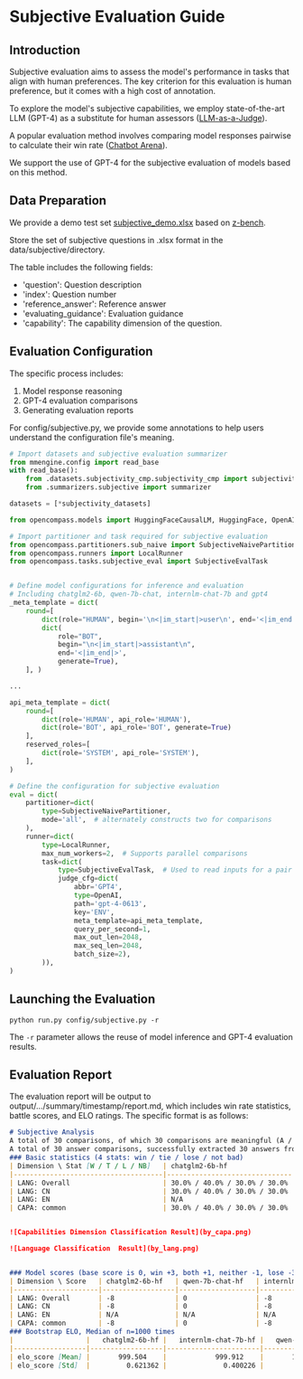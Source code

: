 # Subjective Evaluation Guide

## Introduction

Subjective evaluation aims to assess the model's performance in tasks that align with human preferences. The key criterion for this evaluation is human preference, but it comes with a high cost of annotation.

To explore the model's subjective capabilities, we employ state-of-the-art LLM (GPT-4) as a substitute for human assessors ([LLM-as-a-Judge](https://arxiv.org/abs/2306.05685)).

A popular evaluation method involves comparing model responses pairwise to calculate their win rate ([Chatbot Arena](https://chat.lmsys.org/)).

We support the use of GPT-4 for the subjective evaluation of models based on this method.

## Data Preparation

We provide a demo test set [subjective_demo.xlsx](https://opencompass.openxlab.space/utils/subjective_demo.xlsx) based on [z-bench](https://github.com/zhenbench/z-bench).

Store the set of subjective questions in .xlsx format in the data/subjective/directory.

The table includes the following fields:
- 'question': Question description
- 'index': Question number
- 'reference_answer': Reference answer
- 'evaluating_guidance': Evaluation guidance
- 'capability': The capability dimension of the question.

## Evaluation Configuration
The specific process includes:
1. Model response reasoning
2. GPT-4 evaluation comparisons
3. Generating evaluation reports

For config/subjective.py, we provide some annotations to help users understand the configuration file's meaning.
```python
# Import datasets and subjective evaluation summarizer
from mmengine.config import read_base
with read_base():
    from .datasets.subjectivity_cmp.subjectivity_cmp import subjectivity_datasets
    from .summarizers.subjective import summarizer

datasets = [*subjectivity_datasets]

from opencompass.models import HuggingFaceCausalLM, HuggingFace, OpenAI

# Import partitioner and task required for subjective evaluation
from opencompass.partitioners.sub_naive import SubjectiveNaivePartitioner
from opencompass.runners import LocalRunner
from opencompass.tasks.subjective_eval import SubjectiveEvalTask


# Define model configurations for inference and evaluation
# Including chatglm2-6b, qwen-7b-chat, internlm-chat-7b and gpt4
_meta_template = dict(
    round=[
        dict(role="HUMAN", begin='\n<|im_start|>user\n', end='<|im_end|>'),
        dict(
            role="BOT",
            begin="\n<|im_start|>assistant\n",
            end='<|im_end|>',
            generate=True),
    ], )

...

api_meta_template = dict(
    round=[
        dict(role='HUMAN', api_role='HUMAN'),
        dict(role='BOT', api_role='BOT', generate=True)
    ],
    reserved_roles=[
        dict(role='SYSTEM', api_role='SYSTEM'),
    ],
)

# Define the configuration for subjective evaluation
eval = dict(
    partitioner=dict(
        type=SubjectiveNaivePartitioner,
        mode='all',  # alternately constructs two for comparisons
    ),
    runner=dict(
        type=LocalRunner,
        max_num_workers=2,  # Supports parallel comparisons
        task=dict(
            type=SubjectiveEvalTask,  # Used to read inputs for a pair of models
            judge_cfg=dict(
                abbr='GPT4',
                type=OpenAI,
                path='gpt-4-0613',
                key='ENV',
                meta_template=api_meta_template,
                query_per_second=1,
                max_out_len=2048,
                max_seq_len=2048,
                batch_size=2),
        )),
)
```

## Launching the Evaluation
```shell
python run.py config/subjective.py -r
```
The ```-r``` parameter allows the reuse of model inference and GPT-4 evaluation results.

## Evaluation Report

The evaluation report will be output to output/.../summary/timestamp/report.md, which includes win rate statistics, battle scores, and ELO ratings. The specific format is as follows:
```markdown
# Subjective Analysis
A total of 30 comparisons, of which 30 comparisons are meaningful (A / B answers inconsistent)
A total of 30 answer comparisons, successfully extracted 30 answers from GPT-4 replies, with an extraction success rate of 100.00%
### Basic statistics (4 stats: win / tie / lose / not bad)
| Dimension \ Stat [W / T / L / NB]   | chatglm2-6b-hf                | qwen-7b-chat-hf              | internlm-chat-7b-hf           |
|-------------------------------------|-------------------------------|------------------------------|-------------------------------|
| LANG: Overall                       | 30.0% / 40.0% / 30.0% / 30.0% | 50.0% / 0.0% / 50.0% / 50.0% | 30.0% / 40.0% / 30.0% / 30.0% |
| LANG: CN                            | 30.0% / 40.0% / 30.0% / 30.0% | 50.0% / 0.0% / 50.0% / 50.0% | 30.0% / 40.0% / 30.0% / 30.0% |
| LANG: EN                            | N/A                           | N/A                          | N/A                           |
| CAPA: common                        | 30.0% / 40.0% / 30.0% / 30.0% | 50.0% / 0.0% / 50.0% / 50.0% | 30.0% / 40.0% / 30.0% / 30.0% |


![Capabilities Dimension Classification Result](by_capa.png)

![Language Classification  Result](by_lang.png)


### Model scores (base score is 0, win +3, both +1, neither -1, lose -3)
| Dimension \ Score   | chatglm2-6b-hf   | qwen-7b-chat-hf   | internlm-chat-7b-hf   |
|---------------------|------------------|-------------------|-----------------------|
| LANG: Overall       | -8               | 0                 | -8                    |
| LANG: CN            | -8               | 0                 | -8                    |
| LANG: EN            | N/A              | N/A               | N/A                   |
| CAPA: common        | -8               | 0                 | -8                    |
### Bootstrap ELO, Median of n=1000 times 
|                  |   chatglm2-6b-hf |   internlm-chat-7b-hf |   qwen-7b-chat-hf |
|------------------|------------------|-----------------------|-------------------|
| elo_score [Mean] |       999.504    |            999.912    |       1000.26     |
| elo_score [Std]  |         0.621362 |              0.400226 |          0.694434 |

```